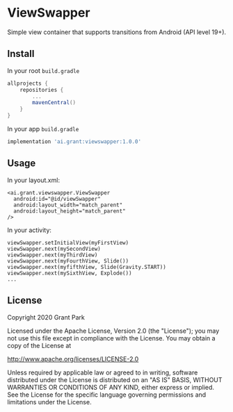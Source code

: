 # ViewSwapper
Simple view container that supports transitions from Android (API level 19+).

## Install
In your root `build.gradle`
```groovy
allprojects {
    repositories {
        ...
        mavenCentral()
    }
}
```
In your app `build.gradle`
```groovy
implementation 'ai.grant:viewswapper:1.0.0'
```

## Usage
In your layout.xml:
```
<ai.grant.viewswapper.ViewSwapper
  android:id="@id/viewSwapper"
  android:layout_width="match_parent"
  android:layout_height="match_parent"
/>
```
In your activity:
```
viewSwapper.setInitialView(myFirstView)
viewSwapper.next(mySecondView)
viewSwapper.next(myThirdView)
viewSwapper.next(myFourthView, Slide())
viewSwapper.next(myfifthView, Slide(Gravity.START))
viewSwapper.next(mySixthView, Explode())
...
```
## License

Copyright 2020 Grant Park

Licensed under the Apache License, Version 2.0 (the "License");
you may not use this file except in compliance with the License.
You may obtain a copy of the License at

   http://www.apache.org/licenses/LICENSE-2.0

Unless required by applicable law or agreed to in writing, software
distributed under the License is distributed on an "AS IS" BASIS,
WITHOUT WARRANTIES OR CONDITIONS OF ANY KIND, either express or implied.
See the License for the specific language governing permissions and
limitations under the License.

